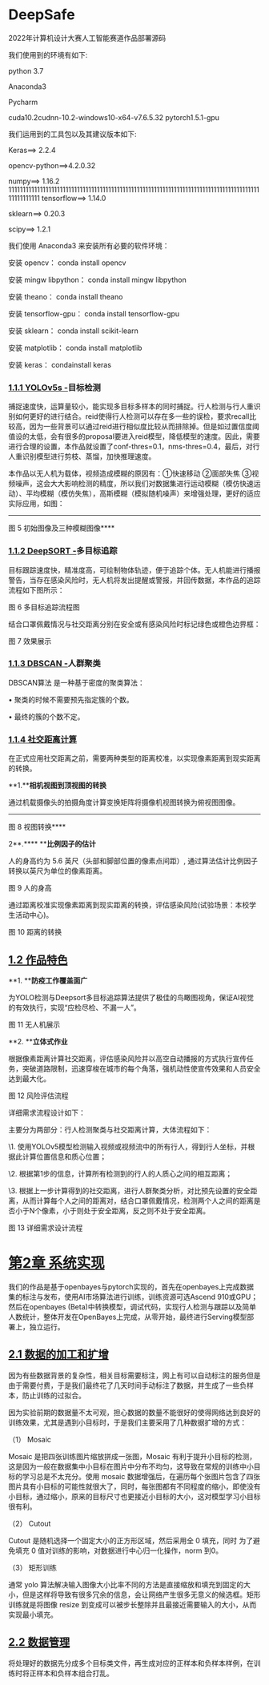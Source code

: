 # DeepSafe
2022年计算机设计大赛人工智能赛道作品部署源码

我们使用到的环境有如下: 

python 3.7 

Anaconda3 

Pycharm 

cuda10.2cudnn-10.2-windows10-x64-v7.6.5.32 pytorch1.5.1-gpu

我们运用到的工具包以及其建议版本如下:

Keras==> 2.2.4 

opencv-python==>4.2.0.32 

numpy==> 1.16.2
111111111111111111111111111111111111111111111111111111111111111111111111111111111111111111111111111
tensorflow==> 1.14.0 

sklearn==> 0.20.3 

scipy==> 1.2.1 

我们使用 Anaconda3 来安装所有必要的软件环境：

安装 opencv： conda install opencv 

安装 mingw libpython： conda install mingw libpython 

安装 theano： conda install theano 

安装 tensorflow-gpu： conda install tensorflow-gpu 

安装 sklearn： conda install scikit-learn 

安装 matplotlib： conda install matplotlib 

安装 keras： condainstall keras 

### [1.1.1 YOLOv5s -]()目标检测

捕捉速度快，运算量较小，能实现多目标多样本的同时捕捉。行人检测与行人重识别如何更好的进行结合。reid使得行人检测可以存在多一些的误检，要求recall比较高，因为一些背景可以通过reid进行相似度比较从而排除掉。但是如过置信度阈值设的太低，会有很多的proposal要进入reid模型，降低模型的速度。因此，需要进行合理的设置，本作品就设置了conf-thres=0.1，nms-thres=0.4，最后，对行人重识别模型进行剪枝、蒸馏，加快推理速度。

本作品以无人机为载体，视频造成模糊的原因有：①快速移动 ②面部失焦 ③视频噪声，这会大大影响检测的精度，所以我们对数据集进行运动模糊（模仿快速运动）、平均模糊（模仿失焦），高斯模糊（模拟随机噪声）来增强处理，更好的适应实际应用，如图：

**                              **

图 5 初始图像及三种模糊图像****

### [1.1.2 DeepSORT -]()多目标追踪

目标跟踪速度快，精准度高，可绘制物体轨迹，便于追踪个体。无人机能进行播报警告，当存在感染风险时，无人机将发出提醒或警报，并回传数据，本作品的追踪流程如下图所示：

 

图 6 多目标追踪流程图

结合口罩佩戴情况与社交距离分别在安全或有感染风险时标记绿色或橙色边界框：

 

图 7 效果展示

### [1.1.3 DBSCAN -]()人群聚类

DBSCAN算法 是一种基于密度的聚类算法：

• 聚类的时候不需要预先指定簇的个数。

• 最终的簇的个数不定。

 

 

### [1.1.4 社交距离计算]()

在正式应用社交距离之前，需要两种类型的距离校准，以实现像素距离到现实距离的转换。

**1.****相机视图到顶视图的转换**

通过机载摄像头的拍摄角度计算变换矩阵将摄像机视图转换为俯视图图像。

** **

图 8 视图转换****

2**.**** ****比例因子的估计**

人的身高约为 5.6 英尺（头部和脚部位置的像素点间距）, 通过算法估计比例因子转换以英尺为单位的像素距离。

 

图 9 人的身高

通过距离校准实现像素距离到现实距离的转换，评估感染风险(试验场景：本校学生活动中心)。

  

图 10 距离的转换

## [1.2 作品特色]()

**1. ****防疫工作覆盖面广**

为YOLO检测与Deepsort多目标追踪算法提供了极佳的鸟瞰图视角，保证AI视觉的有效执行，实现“应检尽检、不漏一人”。

 

图 11 无人机展示

**2. ****立体式作业**

根据像素距离计算社交距离，评估感染风险并以高空自动播报的方式执行宣传任务，突破道路限制，迅速穿梭在城市的每个角落，强机动性使宣传效果和人员安全达到最大化。

 

图 12 风险评估流程

详细需求流程设计如下：

主要分为两部分：行人检测聚类与社交距离计算，大体流程如下：

\1. 使用YOLOv5模型检测输入视频或视频流中的所有行人，得到行人坐标，并根据此计算位置信息和质心位置；

\2. 根据第1步的信息，计算所有检测到的行人的人质心之间的相互距离；

\3. 根据上一步计算得到的社交距离，进行人群聚类分析，对比预先设置的安全距离，从而计算每个人之间的距离对，结合口罩佩戴情况，检测两个人之间的距离是否小于N个像素，小于则处于安全距离，反之则不处于安全距离。

 

图 13 详细需求设计流程

# [第2章 系统实现]()

我们的作品是基于openbayes与pytorch实现的，首先在openbayes上完成数据集的标注与发布，使用AI市场算法进行训练，训练资源可选Ascend 910或GPU；然后在openbayes (Beta)中转换模型，调试代码，实现行人检测与跟踪以及简单人数统计，整体开发在OpenBayes上完成，从零开始，最终进行Serving模型部署上，独立运行。

## [2.1 数据的加工和扩增]()

因为有些数据背景的复杂性，相关目标需要标注，网上有可以自动标注的服务但是由于需要付费，于是我们最终花了几天时间手动标注了数据，并生成了一些负样本，防止训练的过拟合。 

因为实验前期的数据量不太可观，担心数据的数量不能很好的使得网络达到良好的训练效果，尤其是遇到小目标时，于是我们主要采用了几种数据扩增的方式： 

（1） Mosaic 

Mosaic 是把四张训练图片缩放拼成一张图，Mosaic 有利于提升小目标的检测，这是因为一般在数据集中小目标在图片中分布不均匀，这导致在常规的训练中小目标的学习总是不太充分。使用 mosaic 数据增强后，在遍历每个张图片包含了四张图片具有小目标的可能性就很大了，同时，每张图都有不同程度的缩小，即使没有小目标，通过缩小，原来的目标尺寸也更接近小目标的大小，这对模型学习小目标很有利。 

（2） Cutout 

Cutout 是随机选择一个固定大小的正方形区域，然后采用全 0 填充，同时 为了避免填充 0 值对训练的影响，对数据进行中心归一化操作，norm 到0。 

（3） 矩形训练 

通常 yolo 算法解决输入图像大小比率不同的方法是直接缩放和填充到固定的大小，但是这样将导致有很多冗余的信息，会让网络产生很多无意义的候选框。矩形训练就是将图像 resize 到变成可以被步长整除并且最接近需要输入的大小，从而实现最小填充。 

## [2.2 数据管理]() 

将处理好的数据先分成多个目标类文件，再生成对应的正样本和负样本样例，在训练时将正样本和负样本组合打乱。
